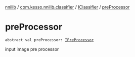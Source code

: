 [nnilib](../../index.md) / [com.kesso.nnilib.classifier](../index.md) / [IClassifier](index.md) / [preProcessor](./pre-processor.md)

# preProcessor

`abstract val preProcessor: `[`IPreProcessor`](../../com.kesso.nnilib.pre-processor/-i-pre-processor/index.md)

input image pre processor

